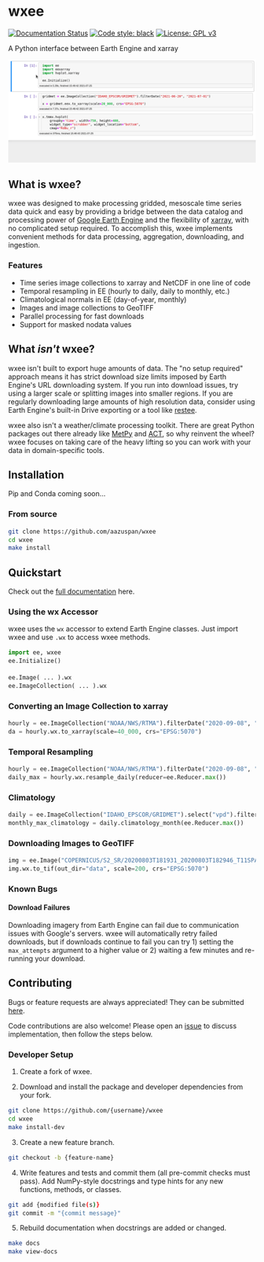 # wxee
[![Documentation Status](https://readthedocs.org/projects/wxee/badge/?version=latest&style=flat)](https://wxee.readthedocs.io/en/latest/?badge=latest)
[![Code style: black](https://img.shields.io/badge/code%20style-black-000000.svg)](https://github.com/psf/black)
[![License: GPL v3](https://img.shields.io/badge/License-GPLv3-blue.svg)](https://www.gnu.org/licenses/gpl-3.0)

A Python interface between Earth Engine and xarray

![demo](docs/_static/demo_001.gif)

## What is wxee?
wxee was designed to make processing gridded, mesoscale time series data quick and easy by providing a bridge between the data catalog and processing power of [Google Earth Engine](https://earthengine.google.com/) and the flexibility of [xarray](https://github.com/pydata/xarray), with no complicated setup required. To accomplish this, wxee implements convenient methods for data processing, aggregation, downloading, and ingestion.

### Features
- Time series image collections to xarray and NetCDF in one line of code
- Temporal resampling in EE (hourly to daily, daily to monthly, etc.)
- Climatological normals in EE (day-of-year, monthly)
- Images and image collections to GeoTIFF
- Parallel processing for fast downloads
- Support for masked nodata values

## What *isn't* wxee?
wxee isn't built to export huge amounts of data. The "no setup required" approach means it has strict download size limits imposed by Earth Engine's URL downloading system. If you run into download issues, try using a larger scale or splitting images into smaller regions. If you are regularly downloading large amounts of high resolution data, consider using Earth Engine's built-in Drive exporting or a tool like [restee](https://github.com/KMarkert/restee).

wxee also isn't a weather/climate processing toolkit. There are great Python packages out there already like [MetPy](https://github.com/Unidata/MetPy) and [ACT](https://github.com/ARM-DOE/ACT), so why reinvent the wheel? wxee focuses on taking care of the heavy lifting so you can work with your data in domain-specific tools. 

## Installation

Pip and Conda coming soon...

### From source
```bash
git clone https://github.com/aazuspan/wxee
cd wxee
make install
```

## Quickstart

Check out the [full documentation](https://wxee.readthedocs.io/en/latest/) here.


### Using the wx Accessor

wxee uses the `wx` accessor to extend Earth Engine classes. Just import wxee and use `.wx` to access wxee methods.

```python
import ee, wxee
ee.Initialize()

ee.Image( ... ).wx
ee.ImageCollection( ... ).wx
```

### Converting an Image Collection to xarray

```python
hourly = ee.ImageCollection("NOAA/NWS/RTMA").filterDate("2020-09-08", "2020-09-15")
da = hourly.wx.to_xarray(scale=40_000, crs="EPSG:5070")
```

### Temporal Resampling
```python
hourly = ee.ImageCollection("NOAA/NWS/RTMA").filterDate("2020-09-08", "2020-09-15")
daily_max = hourly.wx.resample_daily(reducer=ee.Reducer.max())
```

### Climatology
```python
daily = ee.ImageCollection("IDAHO_EPSCOR/GRIDMET").select("vpd").filterDate("2000", "2010")
monthly_max_climatology = daily.climatology_month(ee.Reducer.max())
```

### Downloading Images to GeoTIFF
```python
img = ee.Image("COPERNICUS/S2_SR/20200803T181931_20200803T182946_T11SPA")
img.wx.to_tif(out_dir="data", scale=200, crs="EPSG:5070")
```

### Known Bugs
#### Download Failures
Downloading imagery from Earth Engine can fail due to communication issues with Google's servers. wxee will automatically retry failed downloads, but if downloads continue to fail you can try 1) setting the `max_attempts` argument to a higher value or 2) waiting a few minutes and re-running your download.

## Contributing
Bugs or feature requests are always appreciated! They can be submitted [here](https://github.com/aazuspan/wxee/issues). 

Code contributions are also welcome! Please open an [issue](https://github.com/aazuspan/wxee/issues) to discuss implementation, then follow the steps below.

### Developer Setup
1. Create a fork of wxee.

2. Download and install the package and developer dependencies from your fork.
```bash
git clone https://github.com/{username}/wxee
cd wxee
make install-dev
```

3. Create a new feature branch.
```bash
git checkout -b {feature-name}
```

4. Write features and tests and commit them (all pre-commit checks must pass). Add NumPy-style docstrings and type hints for any new functions, methods, or classes.

```bash
git add {modified file(s)}
git commit -m "{commit message}"
```

5. Rebuild documentation when docstrings are added or changed.
```bash
make docs
make view-docs
```

